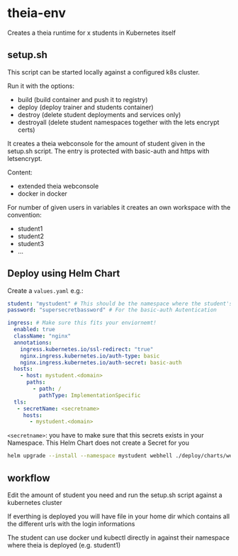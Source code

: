 # theia-env
Creates a theia runtime for x students in Kubernetes itself

## setup.sh
This script can be started locally against a configured k8s cluster.

Run it with the options:
- build      (build container and push it to registry)
- deploy     (deploy trainer and students container)
- destroy    (delete student deployments and services only)
- destroyall (delete student namespaces together with the lets encrypt certs)

It creates a theia webconsole for the amount of student given in the setup.sh script.
The entry is protected with basic-auth and https with letsencrypt.

Content:
- extended theia webconsole
- docker in docker

For number of given users in variables it creates an own workspace with the convention:
- student1
- student2
- student3
- ...

## Deploy using Helm Chart

Create a `values.yaml` e.g.:

```yaml
student: "mystudent" # This should be the namespace where the student's webshell is deployed to
password: "supersecretbassword" # For the basic-auth Autentication

ingress: # Make sure this fits your enviornemt!
  enabled: true
  className: "nginx"
  annotations: 
    ingress.kubernetes.io/ssl-redirect: "true"
    nginx.ingress.kubernetes.io/auth-type: basic
    nginx.ingress.kubernetes.io/auth-secret: basic-auth
  hosts:
    - host: mystudent.<domain>
      paths:
        - path: /
          pathType: ImplementationSpecific
  tls: 
   - secretName: <secretname>
     hosts:
       - mystudent.<domain>
```

`<secretname>`: you have to make sure that this secrets exists in your Namespace. This Helm Chart does not create a Secret for you

```bash
helm upgrade --install --namespace mystudent webhell ./deploy/charts/webshell -f values.yaml
```

## workflow
Edit the amount of student you need and run the setup.sh script against a kubernetes cluster

If everthing is deployed you will have file in your home dir which contains all the different urls with the login informations

The student can use docker und kubectl directly in against their namespace where theia is deployed (e.g. student1)
